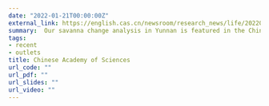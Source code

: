 ```yaml
---
date: "2022-01-21T00:00:00Z"
external_link: https://english.cas.cn/newsroom/research_news/life/202201/t20220121_299626.shtml
summary:  Our savanna change analysis in Yunnan is featured in the Chinese Academy of Sciences Newsroom.
tags:
- recent
- outlets
title: Chinese Academy of Sciences
url_code: ""
url_pdf: ""
url_slides: ""
url_video: ""
---
```

